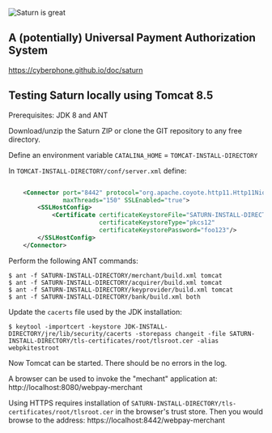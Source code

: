 ![Saturn is great](https://cyberphone.github.io/doc/saturn/github-saturnlogo.svg)

## A (potentially) Universal Payment Authorization System

https://cyberphone.github.io/doc/saturn

## Testing Saturn locally using Tomcat 8.5

Prerequisites: JDK 8 and ANT

Download/unzip the Saturn ZIP or clone the GIT repository to any free directory.

Define an environment variable <code>CATALINA_HOME</code> = <code>TOMCAT-INSTALL-DIRECTORY</code>

In <code>TOMCAT-INSTALL-DIRECTORY/conf/server.xml</code> define:
```xml

    <Connector port="8442" protocol="org.apache.coyote.http11.Http11NioProtocol"
               maxThreads="150" SSLEnabled="true">
        <SSLHostConfig>
            <Certificate certificateKeystoreFile="SATURN-INSTALL-DIRECTORY/tls-certificates/server/localhost.p12"
                         certificateKeystoreType="pkcs12"
                         certificateKeystorePassword="foo123"/>
        </SSLHostConfig>
    </Connector>
```
Perform the following ANT commands:

```
$ ant -f SATURN-INSTALL-DIRECTORY/merchant/build.xml tomcat
$ ant -f SATURN-INSTALL-DIRECTORY/acquirer/build.xml tomcat
$ ant -f SATURN-INSTALL-DIRECTORY/keyprovider/build.xml tomcat
$ ant -f SATURN-INSTALL-DIRECTORY/bank/build.xml both
```
Update the <code>cacerts</code> file used by the JDK installation:

```
$ keytool -importcert -keystore JDK-INSTALL-DIRECTORY/jre/lib/security/cacerts -storepass changeit -file SATURN-INSTALL-DIRECTORY/tls-certificates/root/tlsroot.cer -alias webpkitestroot
```
Now Tomcat can be started.  There should be no errors in the log.

A browser can be used to invoke the "mechant" application at: http://localhost:8080/webpay-merchant

Using HTTPS requires installation of <code>SATURN-INSTALL-DIRECTORY/tls-certificates/root/tlsroot.cer</code> in the browser's trust store.  Then you would browse to the address: https://localhost:8442/webpay-merchant
